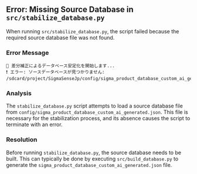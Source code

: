 ## Error: Missing Source Database in `src/stabilize_database.py`

When running `src/stabilize_database.py`, the script failed because the required source database file was not found.

### Error Message

```
🌿 差分補正によるデータベース安定化を開始します...
❗ エラー: ソースデータベースが見つかりません: /sdcard/project/SigmaSenseJp/config/sigma_product_database_custom_ai_generated.json
```

### Analysis

The `stabilize_database.py` script attempts to load a source database file from `config/sigma_product_database_custom_ai_generated.json`. This file is necessary for the stabilization process, and its absence causes the script to terminate with an error.

### Resolution

Before running `stabilize_database.py`, the source database needs to be built. This can typically be done by executing `src/build_database.py` to generate the `sigma_product_database_custom_ai_generated.json` file.
